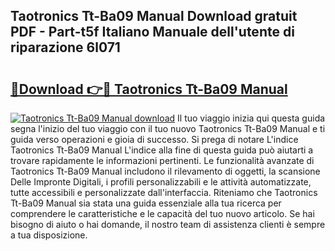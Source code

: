 ## Taotronics Tt-Ba09 Manual Download gratuit PDF - Part-t5f Italiano Manuale dell'utente di riparazione 6l071

# <h2><a href="http://dfc9z7x.blite.top/?on=Taotronics+Tt-Ba09+Manual">🔗Download 👉🔴 Taotronics Tt-Ba09 Manual</a></h2>

[![Taotronics Tt-Ba09 Manual download](https://i.imgur.com/lujVjoI.png)](http://dfc9z7x.blite.top/?on=Taotronics+Tt-Ba09+Manual)
Il tuo viaggio inizia qui questa guida segna l'inizio del tuo viaggio con il tuo nuovo Taotronics Tt-Ba09 Manual e ti guida verso operazioni e gioia di successo. Si prega di notare L'indice Taotronics Tt-Ba09 Manual L'indice alla fine di questa guida può aiutarti a trovare rapidamente le informazioni pertinenti. Le funzionalità avanzate di Taotronics Tt-Ba09 Manual includono il rilevamento di oggetti, la scansione Delle Impronte Digitali, i profili personalizzabili e le attività automatizzate, tutte accessibili e personalizzate dall'interfaccia. Riteniamo che Taotronics Tt-Ba09 Manual sia stata una guida essenziale alla tua ricerca per comprendere le caratteristiche e le capacità del tuo nuovo articolo. Se hai bisogno di aiuto o hai domande, il nostro team di assistenza clienti è sempre a tua disposizione.
